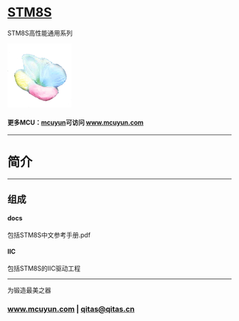 ﻿# [STM8S](https://github.com/mcuyun/STM8S) 

STM8S高性能通用系列

[![sites](mcuyun/mcuyun.png)](http://www.mcuyun.com)

#### 更多MCU：[mcuyun](https://github.com/mcuyun/whyme)可访问 www.mcuyun.com

---

# 简介

---

## 组成

#### docs

包括STM8S中文参考手册.pdf

#### IIC

包括STM8S的IIC驱动工程

---

为锻造最美之器

###  www.mcuyun.com   |    qitas@qitas.cn




